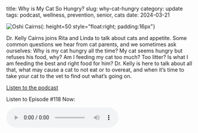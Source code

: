 title: Why is My Cat So Hungry?
slug: why-cat-hungry
category: update
tags: podcast, wellness, prevention, senior, cats
date: 2024-03-21

![Oshi Cairns]({static}/images/oshi.jpg){: height=50 style="float:right; padding:16px"}

Dr. Kelly Cairns joins Rita and Linda to talk about cats and appetite. Some common questions we hear from cat parents, and we sometimes ask ourselves:  Why is my cat hungry all the time?  My cat seems hungry but refuses his food, why?  Am I feeding my cat too much? Too litter?  Is what I am feeding the best and right food for him?  Dr. Kelly is here to talk about all that, what may cause a cat to not eat or to overeat, and when it’s time to take your cat to the vet to find out what’s going on.

[Listen to the podcast](https://www.petliferadio.com/19catsandcountingep118.html)

<p align=left class="style6 style4 style3"><span class="style7">Listen to Episode #118 Now</span>:</p>
<p align=left><audio controls><source src="https://www.podtunecast.com/19Cats_118_KellyCairns.mp3" type="audio/mp3"></audio></p>
